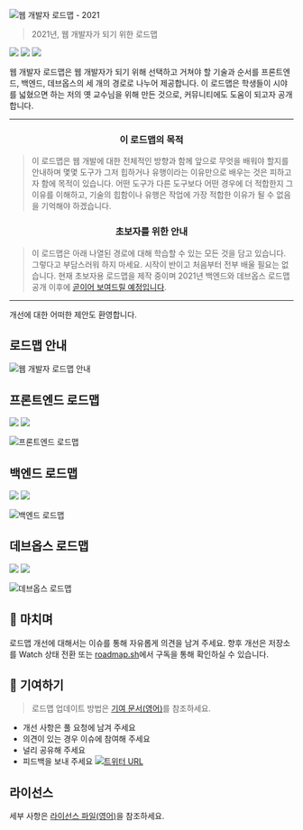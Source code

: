 ![웹 개발자 로드맵 - 2021](https://i.imgur.com/4u3LK4j.png)

> 2021년, 웹 개발자가 되기 위한 로드맵

[![](https://img.shields.io/badge/-%EB%A1%9C%EB%93%9C%EB%A7%B5%28%EC%98%81%EC%96%B4%29%20-0a0a0a.svg?style=flat&colorA=0a0a0a)](http://roadmap.sh)
[![](https://img.shields.io/badge/-%EA%B0%80%EC%9D%B4%EB%93%9C%28%EC%98%81%EC%96%B4%29-0a0a0a.svg?style=flat&colorA=0a0a0a)](http://roadmap.sh/guides)
[![](https://img.shields.io/badge/%E2%9D%A4-YouTube%20%EC%B1%84%EB%84%90%28%EC%98%81%EC%96%B4%29-0a0a0a.svg?style=flat&colorA=0a0a0a)](https://www.youtube.com/channel/UCA0H2KIWgWTwpTFjSxp0now?sub_confirmation=1)

웹 개발자 로드맵은 웹 개발자가 되기 위해 선택하고 거쳐야 할 기술과 순서를 프론트엔드, 백엔드, 데브옵스의 세 개의 경로로 나누어 제공합니다. 이 로드맵은 학생들이 시야를 넓혔으면 하는 저의 옛 교수님을 위해 만든 것으로, 커뮤니티에도 도움이 되고자 공개합니다.

***

<h3 align="center"><strong>이 로드맵의 목적</strong></h3>

> 이 로드맵은 웹 개발에 대한 전체적인 방향과 함께 앞으로 무엇을 배워야 할지를 안내하며 몇몇 도구가 그저 힙하거나 유행이라는 이유만으로 배우는 것은 피하고자 함에 목적이 있습니다. 어떤 도구가 다른 도구보다 어떤 경우에 더 적합한지 그 이유를 이해하고, 기술의 힙함이나 유행은 작업에 가장 적합한 이유가 될 수 없음을 기억해야 하겠습니다.

<h3 align="center"><strong>초보자를 위한 안내</strong></h3>

> 이 로드맵은 아래 나열된 경로에 대해 학습할 수 있는 모든 것을 담고 있습니다. 그렇다고 부담스러워 하지 마세요. 시작이 반이고 처음부터 전부 배울 필요는 없습니다. 현재 초보자용 로드맵을 제작 중이며 2021년 백엔드와 데브옵스 로드맵 공개 이후에 [곧이어 보여드릴 예정입니다](https://roadmap.sh).

***

개선에 대한 어떠한 제안도 환영합니다.

## 로드맵 안내

![웹 개발자 로드맵 안내](./img/intro.png)

## 프론트엔드 로드맵

[![](https://img.shields.io/badge/-%EC%9B%90%EB%B3%B8%28%EC%98%81%EC%96%B4%29%20-0a0a0a.svg?style=flat&colorA=0a0a0a)](../../README.md#frontend-roadmap) [![](https://img.shields.io/badge/-%EA%B3%B5%EC%9C%A0%ED%95%98%EA%B8%B0%28%EC%98%81%EC%96%B4%29%20-0a0a0a.svg?style=flat&colorA=0a0a0a)](https://roadmap.sh/frontend)

![프론트엔드 로드맵](./img/frontend.png)

## 백엔드 로드맵

[![](https://img.shields.io/badge/-%EC%9B%90%EB%B3%B8%28%EC%98%81%EC%96%B4%29%20-0a0a0a.svg?style=flat&colorA=0a0a0a)](../../README.md#back-end-roadmap) [![](https://img.shields.io/badge/-%EA%B3%B5%EC%9C%A0%ED%95%98%EA%B8%B0%28%EC%98%81%EC%96%B4%29%20-0a0a0a.svg?style=flat&colorA=0a0a0a)](https://roadmap.sh/backend)

![백엔드 로드맵](./img/backend.png)

## 데브옵스 로드맵

[![](https://img.shields.io/badge/-%EC%9B%90%EB%B3%B8%28%EC%98%81%EC%96%B4%29%20-0a0a0a.svg?style=flat&colorA=0a0a0a)](../../README.md#devops-roadmap) [![](https://img.shields.io/badge/-%EA%B3%B5%EC%9C%A0%ED%95%98%EA%B8%B0%28%EC%98%81%EC%96%B4%29%20-0a0a0a.svg?style=flat&colorA=0a0a0a)](https://roadmap.sh/devops)

![데브옵스 로드맵](./img/devops.png)

## 🚦 마치며

로드맵 개선에 대해서는 이슈를 통해 자유롭게 의견을 남겨 주세요. 향후 개선은 저장소를 Watch 상태 전환 또는 [roadmap.sh](http://roadmap.sh)에서 구독을 통해 확인하실 수 있습니다.

## 🙌 기여하기

> 로드맵 업데이트 방법은 [기여 문서(영어)](../../CONTRIBUTING.md)를 참조하세요.

- 개선 사항은 풀 요청에 남겨 주세요
- 의견이 있는 경우 이슈에 참여해 주세요
- 널리 공유해 주세요
- 피드백을 보내 주세요 [![트위터 URL](https://img.shields.io/twitter/url/https/twitter.com/kamranahmedse.svg?style=social&label=%40kamranahmedse%20%ED%8C%94%EB%A1%9C%EC%9A%B0%ED%95%98%EA%B8%B0)](https://twitter.com/kamranahmedse)

## 라이선스

세부 사항은 [라이선스 파일(영어)](../../LICENSE)을 참조하세요.
